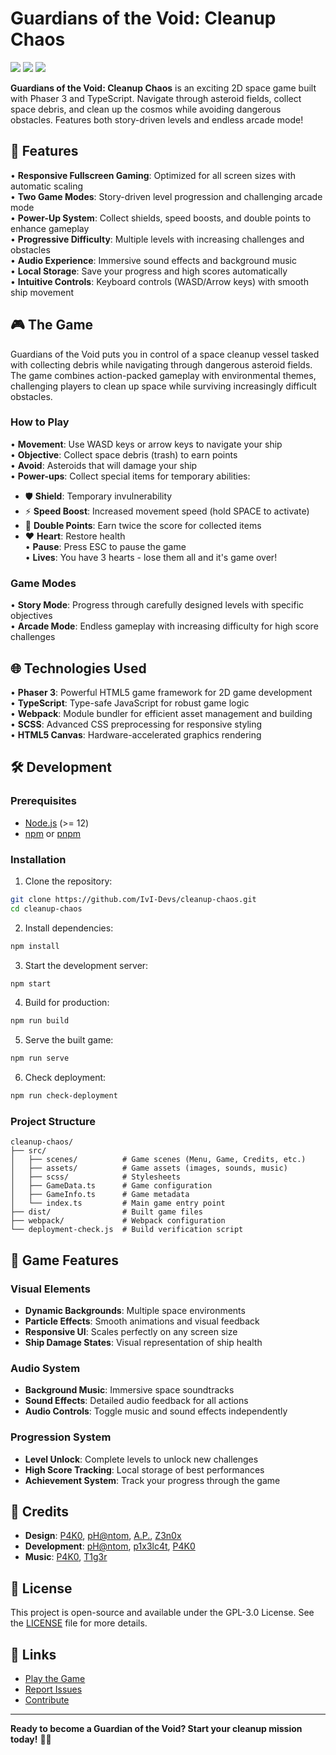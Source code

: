 # Guardians of the Void: Cleanup Chaos

![](https://img.shields.io/github/last-commit/IvI-Devs/cleanup-chaos?&style=for-the-badge&color=8272a4&logoColor=D9E0EE&labelColor=292324)
![](https://img.shields.io/github/stars/IvI-Devs/cleanup-chaos?style=for-the-badge&logo=polestar&color=FFB1C8&logoColor=D9E0EE&labelColor=292324)
![](https://img.shields.io/github/repo-size/IvI-Devs/cleanup-chaos?color=CAC992&label=SIZE&logo=files&style=for-the-badge&logoColor=D9E0EE&labelColor=292324)

**Guardians of the Void: Cleanup Chaos** is an exciting 2D space game built with Phaser 3 and TypeScript. Navigate through asteroid fields, collect space debris, and clean up the cosmos while avoiding dangerous obstacles. Features both story-driven levels and endless arcade mode!

## 🚀 Features

• **Responsive Fullscreen Gaming**: Optimized for all screen sizes with automatic scaling  
• **Two Game Modes**: Story-driven level progression and challenging arcade mode  
• **Power-Up System**: Collect shields, speed boosts, and double points to enhance gameplay  
• **Progressive Difficulty**: Multiple levels with increasing challenges and obstacles  
• **Audio Experience**: Immersive sound effects and background music  
• **Local Storage**: Save your progress and high scores automatically  
• **Intuitive Controls**: Keyboard controls (WASD/Arrow keys) with smooth ship movement  

## 🎮 The Game

Guardians of the Void puts you in control of a space cleanup vessel tasked with collecting debris while navigating through dangerous asteroid fields. The game combines action-packed gameplay with environmental themes, challenging players to clean up space while surviving increasingly difficult obstacles.

### How to Play

• **Movement**: Use WASD keys or arrow keys to navigate your ship  
• **Objective**: Collect space debris (trash) to earn points  
• **Avoid**: Asteroids that will damage your ship  
• **Power-ups**: Collect special items for temporary abilities:
  - 🛡️ **Shield**: Temporary invulnerability  
  - ⚡ **Speed Boost**: Increased movement speed (hold SPACE to activate)  
  - 💎 **Double Points**: Earn twice the score for collected items  
  - ❤️ **Heart**: Restore health  
• **Pause**: Press ESC to pause the game  
• **Lives**: You have 3 hearts - lose them all and it's game over!  

### Game Modes

• **Story Mode**: Progress through carefully designed levels with specific objectives  
• **Arcade Mode**: Endless gameplay with increasing difficulty for high score challenges  

## 🌐 Technologies Used

• **Phaser 3**: Powerful HTML5 game framework for 2D game development  
• **TypeScript**: Type-safe JavaScript for robust game logic  
• **Webpack**: Module bundler for efficient asset management and building  
• **SCSS**: Advanced CSS preprocessing for responsive styling  
• **HTML5 Canvas**: Hardware-accelerated graphics rendering  

## 🛠️ Development

### Prerequisites

- [Node.js](https://nodejs.org/) (>= 12)
- [npm](https://www.npmjs.com/) or [pnpm](https://pnpm.io/)

### Installation

1. Clone the repository:
```bash
git clone https://github.com/IvI-Devs/cleanup-chaos.git
cd cleanup-chaos
```

2. Install dependencies:
```bash
npm install
```

3. Start the development server:
```bash
npm start
```

4. Build for production:
```bash
npm run build
```

5. Serve the built game:
```bash
npm run serve
```

6. Check deployment:
```bash
npm run check-deployment
```

### Project Structure

```
cleanup-chaos/
├── src/
│   ├── scenes/          # Game scenes (Menu, Game, Credits, etc.)
│   ├── assets/          # Game assets (images, sounds, music)
│   ├── scss/            # Stylesheets
│   ├── GameData.ts      # Game configuration
│   ├── GameInfo.ts      # Game metadata
│   └── index.ts         # Main game entry point
├── dist/                # Built game files
├── webpack/             # Webpack configuration
└── deployment-check.js  # Build verification script
```

## 🎯 Game Features

### Visual Elements
- **Dynamic Backgrounds**: Multiple space environments
- **Particle Effects**: Smooth animations and visual feedback
- **Responsive UI**: Scales perfectly on any screen size
- **Ship Damage States**: Visual representation of ship health

### Audio System
- **Background Music**: Immersive space soundtracks
- **Sound Effects**: Detailed audio feedback for all actions
- **Audio Controls**: Toggle music and sound effects independently

### Progression System
- **Level Unlock**: Complete levels to unlock new challenges
- **High Score Tracking**: Local storage of best performances
- **Achievement System**: Track your progress through the game

## 👥 Credits

- **Design**: [P4K0](https://github.com/Pako3549), [pH@ntom](https://github.com/antodeev), [A.P.](https://youtu.be/xvFZjo5PgG0?si=ZXlZYL7QkCGWbESW), [Z3n0x](https://github.com/Zenox19)
- **Development**: [pH@ntom](https://github.com/antodeev), [p1x3lc4t](https://github.com/gkkconan), [P4K0](https://github.com/Pako3549)
- **Music**: [P4K0](https://github.com/Pako3549), [T1g3r](https://github.com/Luigirau)

## 📄 License

This project is open-source and available under the GPL-3.0 License. See the [LICENSE](LICENSE) file for more details.

## 🔗 Links

- [Play the Game](https://ivi-devs.itch.io/cleanup-chaos)
- [Report Issues](https://github.com/IvI-Devs/cleanup-chaos/issues)
- [Contribute](https://github.com/IvI-Devs/cleanup-chaos/pulls)

---

**Ready to become a Guardian of the Void? Start your cleanup mission today!** 🚀✨
